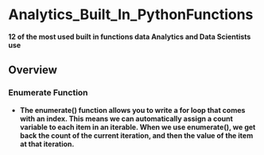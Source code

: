 # Analytics_Built_In_PythonFunctions
**12 of the most used built in functions data Analytics and Data Scientists use**

## Overview 

### Enumerate Function 
- **The enumerate() function allows you to write a for loop that comes with an index. This means we can automatically assign a count variable to each item in an iterable. When we use enumerate(), we get back the count of the current iteration, and then the value of the item at that iteration.**

